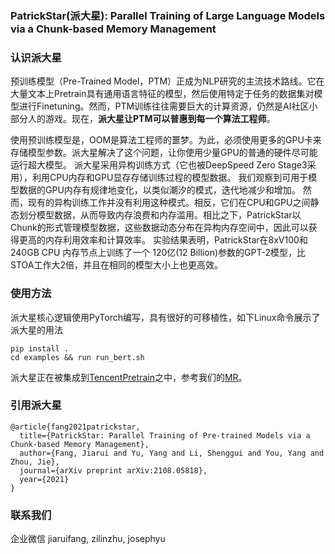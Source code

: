 ### PatrickStar(派大星): Parallel Training of Large Language Models via a Chunk-based Memory Management

### 认识派大星
预训练模型（Pre-Trained Model，PTM）正成为NLP研究的主流技术路线。它在大量文本上Pretrain具有通用语言特征的模型，然后使用特定于任务的数据集对模型进行Finetuning。然而，PTM训练往往需要巨大的计算资源，仍然是AI社区小部分人的游戏。现在，**派大星让PTM可以普惠到每一个算法工程师**。

使用预训练模型是，OOM是算法工程师的噩梦。为此，必须使用更多的GPU卡来存储模型参数。派大星解决了这个问题，让你使用少量GPU的普通的硬件尽可能运行超大模型。
派大星采用异构训练方式（它也被DeepSpeed Zero Stage3采用），利用CPU内存和GPU显存存储训练过程的模型数据。
我们观察到可用于模型数据的GPU内存有规律地变化，以类似潮汐的模式，迭代地减少和增加。
然而，现有的异构训练工作并没有利用这种模式。相反，它们在CPU和GPU之间静态划分模型数据，从而导致内存浪费和内存滥用。相比之下，PatrickStar以Chunk的形式管理模型数据，这些数据动态分布在异构内存空间中，因此可以获得更高的内存利用效率和计算效率。
实验结果表明，PatrickStar在8xV100和240GB CPU 内存节点上训练了一个 120亿(12 Billion)参数的GPT-2模型，比STOA工作大2倍，并且在相同的模型大小上也更高效。

### 使用方法
派大星核心逻辑使用PyTorch编写，具有很好的可移植性，如下Linux命令展示了派大星的用法
```
pip install .
cd examples && run run_bert.sh
```

派大星正在被集成到[TencentPretrain](https://git.woa.com/TencentNLP/TencentPretrain)之中，参考我们的[MR](https://git.woa.com/TencentNLP/TencentPretrain/merge_requests/61)。

### 引用派大星
```
@article{fang2021patrickstar,
  title={PatrickStar: Parallel Training of Pre-trained Models via a Chunk-based Memory Management},
  author={Fang, Jiarui and Yu, Yang and Li, Shenggui and You, Yang and Zhou, Jie},
  journal={arXiv preprint arXiv:2108.05818},
  year={2021}
}
```

### 联系我们
企业微信
jiaruifang, zilinzhu, josephyu
